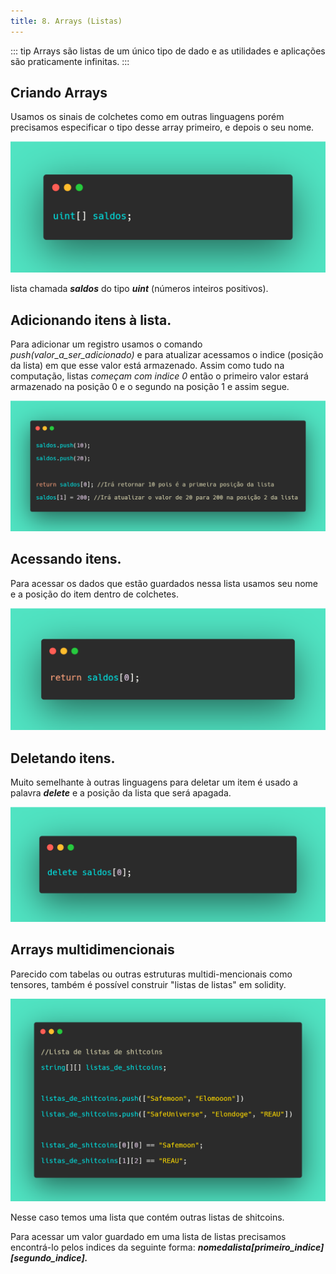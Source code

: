 ```yaml
---
title: 8. Arrays (Listas)
---
```

::: tip
  Arrays são listas de um único tipo de dado e as utilidades e aplicações são
  praticamente infinitas.
:::

## Criando Arrays

Usamos os sinais de colchetes como em outras linguagens porém precisamos especificar o tipo desse array primeiro, e depois o seu nome.

![](<../assets/image(92).png>)

lista chamada _**saldos**_ do tipo _**uint**_ (números inteiros positivos).

## Adicionando itens à lista.

Para adicionar um registro usamos o comando _push(valor\_a\_ser\_adicionado)_ e para atualizar acessamos o indice (posição da lista) em que esse valor está armazenado. Assim como tudo na computação, listas _começam com indice 0_ então o primeiro valor estará armazenado na posição 0 e o segundo na posição 1 e assim segue.

![](<../assets/image(51).png>)

## Acessando itens.

Para acessar os dados que estão guardados nessa lista usamos seu nome e a posição do item dentro de colchetes.

![](<../assets/image(59).png>)

## Deletando itens.

Muito semelhante à outras linguagens para deletar um item é usado a palavra _**delete**_ e a posição da lista que será apagada.

![](<../assets/image(8).png>)

## Arrays multidimencionais

Parecido com tabelas ou outras estruturas multidi-mencionais como tensores, também é possível construir "listas de listas" em solidity.

![](<../assets/image(84).png>)

Nesse caso temos uma lista que contém outras listas de shitcoins.

Para acessar um valor guardado em uma lista de listas precisamos encontrá-lo pelos indices da seguinte forma: _**nomedalista\[primeiro\_indice]\[segundo\_indice].**_
